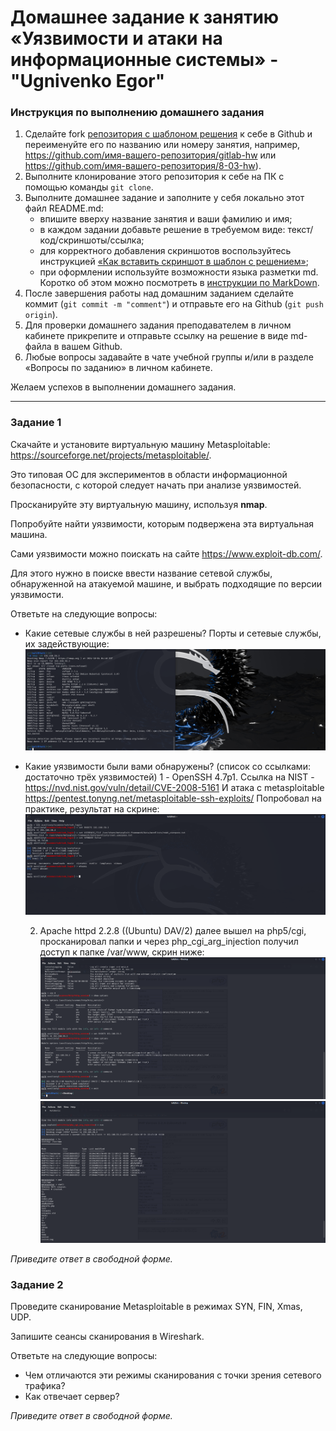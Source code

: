 # Домашнее задание к занятию «Уязвимости и атаки на информационные системы» - "Ugnivenko Egor"

### Инструкция по выполнению домашнего задания

1. Сделайте fork [репозитория c шаблоном решения](https://github.com/netology-code/sys-pattern-homework) к себе в Github и переименуйте его по названию или номеру занятия, например, https://github.com/имя-вашего-репозитория/gitlab-hw или https://github.com/имя-вашего-репозитория/8-03-hw).
2. Выполните клонирование этого репозитория к себе на ПК с помощью команды `git clone`.
3. Выполните домашнее задание и заполните у себя локально этот файл README.md:
   - впишите вверху название занятия и ваши фамилию и имя;
   - в каждом задании добавьте решение в требуемом виде: текст/код/скриншоты/ссылка;
   - для корректного добавления скриншотов воспользуйтесь инструкцией [«Как вставить скриншот в шаблон с решением»](https://github.com/netology-code/sys-pattern-homework/blob/main/screen-instruction.md);
   - при оформлении используйте возможности языка разметки md. Коротко об этом можно посмотреть в [инструкции по MarkDown](https://github.com/netology-code/sys-pattern-homework/blob/main/md-instruction.md).
4. После завершения работы над домашним заданием сделайте коммит (`git commit -m "comment"`) и отправьте его на Github (`git push origin`).
5. Для проверки домашнего задания преподавателем в личном кабинете прикрепите и отправьте ссылку на решение в виде md-файла в вашем Github.
6. Любые вопросы задавайте в чате учебной группы и/или в разделе «Вопросы по заданию» в личном кабинете.

Желаем успехов в выполнении домашнего задания.

------

### Задание 1

Скачайте и установите виртуальную машину Metasploitable: https://sourceforge.net/projects/metasploitable/.

Это типовая ОС для экспериментов в области информационной безопасности, с которой следует начать при анализе уязвимостей.

Просканируйте эту виртуальную машину, используя **nmap**.

Попробуйте найти уязвимости, которым подвержена эта виртуальная машина.

Сами уязвимости можно поискать на сайте https://www.exploit-db.com/.

Для этого нужно в поиске ввести название сетевой службы, обнаруженной на атакуемой машине, и выбрать подходящие по версии уязвимости.

Ответьте на следующие вопросы:

- Какие сетевые службы в ней разрешены?
	Порты и сетевые службы, их задействующие:
	![ports/services](https://github.com/ugegkonst/sdb-homeworks/blob/sdbsql-24/img/ex1.png)
- Какие уязвимости были вами обнаружены? (список со ссылками: достаточно трёх уязвимостей)
	1 - OpenSSH 4.7p1. Ссылка на NIST  - https://nvd.nist.gov/vuln/detail/CVE-2008-5161
	И атака с metasploitable https://pentest.tonyng.net/metasploitable-ssh-exploits/
	Попробовал на практике, результат на скрине:
	![ports/services](https://github.com/ugegkonst/sdb-homeworks/blob/sdbsql-24/img/ex1_1.png)

	2. Apache httpd 2.2.8 ((Ubuntu) DAV/2) далее вышел на php5/cgi, просканировал папки и через
	php_cgi_arg_injection получил доступ к папке /var/www, скрин ниже:
	![ports/services](https://github.com/ugegkonst/sdb-homeworks/blob/sdbsql-24/img/ex1_2.png)
	![ports/services](https://github.com/ugegkonst/sdb-homeworks/blob/sdbsql-24/img/ex1_3.png)
  
*Приведите ответ в свободной форме.*  

### Задание 2

Проведите сканирование Metasploitable в режимах SYN, FIN, Xmas, UDP.

Запишите сеансы сканирования в Wireshark.

Ответьте на следующие вопросы:

- Чем отличаются эти режимы сканирования с точки зрения сетевого трафика?
- Как отвечает сервер?

*Приведите ответ в свободной форме.*
